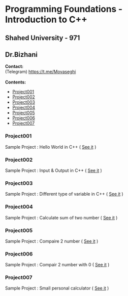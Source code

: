 # Programming Foundations - Introduction to C++
## Shahed University - 971
## Dr.Bizhani
**Contact:** 
<br />
(Telegram) https://t.me/Movaseghi
<br />
<br />
**Contents:**
* [Project001](#project001)
* [Project002](#project002)
* [Project003](#project003)
* [Project004](#project004)
* [Project005](#project005)
* [Project006](#project006)
* [Project007](#project007)

### Project001
Sample Project : Hello World in C++ ( [See it](https://github.com/MMovasaghi/Introduction-to-cpp/blob/master/Project001.cpp) )

### Project002
Sample Project : Input & Output in C++ ( [See it](https://github.com/MMovasaghi/Introduction-to-cpp/blob/master/Project002.cpp) )

### Project003
Sample Project : Different type of variable in C++ ( [See it](https://github.com/MMovasaghi/Introduction-to-cpp/blob/master/Project003.cpp) )

### Project004
Sample Project : Calculate sum of two number ( [See it](https://github.com/MMovasaghi/Introduction-to-cpp/blob/master/Project004.cpp) )

### Project005
Sample Project : Compaire 2 number ( [See it](https://github.com/MMovasaghi/Introduction-to-cpp/blob/master/Project005.cpp) )

### Project006
Sample Project : Compair 2 number with 0 ( [See it](https://github.com/MMovasaghi/Introduction-to-cpp/blob/master/Project006.cpp) )

### Project007
Sample Project : Small personal calculator ( [See it](https://github.com/MMovasaghi/Introduction-to-cpp/blob/master/Project007.cpp) )
